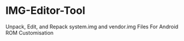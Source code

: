 # IMG-Editor-Tool
Unpack, Edit, and Repack system.img and vendor.img Files For Android ROM Customisation
